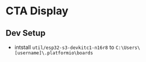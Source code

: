 # CTA Display
## Dev Setup
- intstall `util/esp32-s3-devkitc1-n16r8` to `C:\Users\[username]\.platformio\boards`
